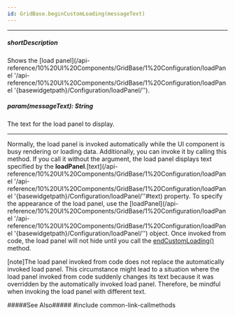 ```yaml
---
id: GridBase.beginCustomLoading(messageText)
---
```

---
##### shortDescription
Shows the [load panel](/api-reference/10%20UI%20Components/GridBase/1%20Configuration/loadPanel '/api-reference/10%20UI%20Components/GridBase/1%20Configuration/loadPanel '{basewidgetpath}/Configuration/loadPanel/'').

##### param(messageText): String
The text for the load panel to display.

---
Normally, the load panel is invoked automatically while the UI component is busy rendering or loading data. Additionally, you can invoke it by calling this method. If you call it without the argument, the load panel displays text specified by the **loadPanel**.[text](/api-reference/10%20UI%20Components/GridBase/1%20Configuration/loadPanel '/api-reference/10%20UI%20Components/GridBase/1%20Configuration/loadPanel '{basewidgetpath}/Configuration/loadPanel/''#text) property. To specify the appearance of the load panel, use the [loadPanel](/api-reference/10%20UI%20Components/GridBase/1%20Configuration/loadPanel '/api-reference/10%20UI%20Components/GridBase/1%20Configuration/loadPanel '{basewidgetpath}/Configuration/loadPanel/'') object. Once invoked from code, the load panel will not hide until you call the [endCustomLoading()](/api-reference/10%20UI%20Components/GridBase/3%20Methods/endCustomLoading().md '{basewidgetpath}/Methods/#endCustomLoading') method.

[note]The load panel invoked from code does not replace the automatically invoked load panel. This circumstance might lead to a situation where the load panel invoked from code suddenly changes its text because it was overridden by the automatically invoked load panel. Therefore, be mindful when invoking the load panel with different text. 

#####See Also#####
#include common-link-callmethods